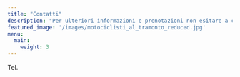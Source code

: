 ```yaml
---
title: "Contatti"
description: "Per ulteriori informazioni e prenotazioni non esitare a contattarci tramite i canali elencati"
featured_image: '/images/motociclisti_al_tramonto_reduced.jpg'
menu:
  main:
    weight: 3
---
```

Tel. 
